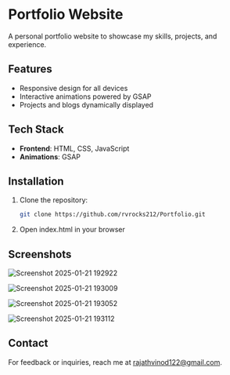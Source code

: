 # Portfolio Website

A personal portfolio website to showcase my skills, projects, and experience.

## Features
- Responsive design for all devices
- Interactive animations powered by GSAP
- Projects and blogs dynamically displayed

## Tech Stack
- **Frontend**: HTML, CSS, JavaScript
- **Animations**: GSAP

## Installation
1. Clone the repository:
   ```bash
   git clone https://github.com/rvrocks212/Portfolio.git
2. Open index.html in your browser

## Screenshots
![Screenshot 2025-01-21 192922](https://github.com/user-attachments/assets/4038bea8-1cb1-4a1f-a79a-9a3b63476c37)

![Screenshot 2025-01-21 193009](https://github.com/user-attachments/assets/2d9c9f6d-3076-42ed-abdb-a6f2ab1e8f42)

![Screenshot 2025-01-21 193052](https://github.com/user-attachments/assets/f600df41-769e-410e-ba64-46ea657c41be)

![Screenshot 2025-01-21 193112](https://github.com/user-attachments/assets/9dd85fe3-0e86-45ae-9cab-b34d9be72a87)

## Contact
For feedback or inquiries, reach me at rajathvinod122@gmail.com.
